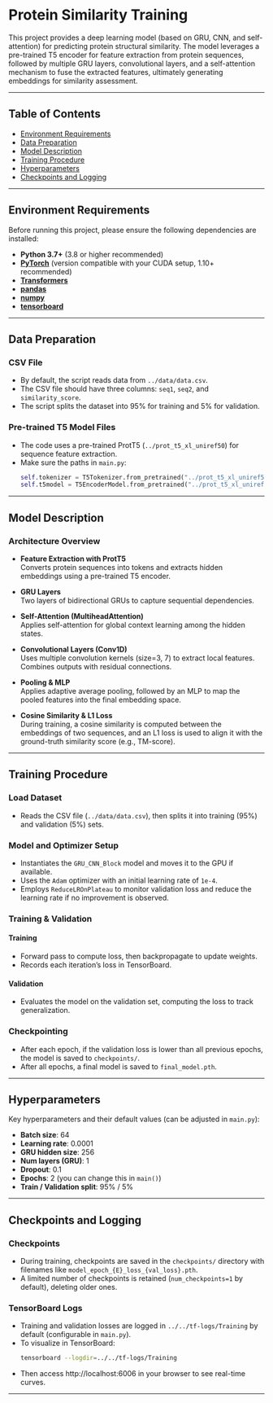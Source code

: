 # Protein Similarity Training

This project provides a deep learning model (based on GRU, CNN, and self-attention) for predicting protein structural similarity. The model leverages a pre-trained T5 encoder for feature extraction from protein sequences, followed by multiple GRU layers, convolutional layers, and a self-attention mechanism to fuse the extracted features, ultimately generating embeddings for similarity assessment.

---

## Table of Contents

- [Environment Requirements](#environment-requirements)
- [Data Preparation](#data-preparation)
- [Model Description](#model-description)
- [Training Procedure](#training-procedure)
- [Hyperparameters](#hyperparameters)
- [Checkpoints and Logging](#checkpoints-and-logging)
  
---

## Environment Requirements
Before running this project, please ensure the following dependencies are installed:
- **Python 3.7+** (3.8 or higher recommended)
- [**PyTorch**](https://pytorch.org/) (version compatible with your CUDA setup, 1.10+ recommended)
- [**Transformers**](https://github.com/huggingface/transformers)
- [**pandas**](https://pandas.pydata.org/)
- [**numpy**](https://numpy.org/)
- [**tensorboard**](https://pypi.org/project/tensorboard/)

---
## Data Preparation

### CSV File

- By default, the script reads data from `../data/data.csv`.
- The CSV file should have three columns: `seq1`, `seq2`, and `similarity_score`.
- The script splits the dataset into 95% for training and 5% for validation.

### Pre-trained T5 Model Files

- The code uses a pre-trained ProtT5 (`../prot_t5_xl_uniref50`) for sequence feature extraction.
- Make sure the paths in `main.py`:
  ```python
  self.tokenizer = T5Tokenizer.from_pretrained("../prot_t5_xl_uniref50")
  self.t5model = T5EncoderModel.from_pretrained("../prot_t5_xl_uniref50")
  ```
---

## Model Description

### Architecture Overview

- **Feature Extraction with ProtT5**  
  Converts protein sequences into tokens and extracts hidden embeddings using a pre-trained T5 encoder.

- **GRU Layers**  
  Two layers of bidirectional GRUs to capture sequential dependencies.

- **Self-Attention (MultiheadAttention)**  
  Applies self-attention for global context learning among the hidden states.

- **Convolutional Layers (Conv1D)**  
  Uses multiple convolution kernels (size=3, 7) to extract local features. Combines outputs with residual connections.

- **Pooling & MLP**  
  Applies adaptive average pooling, followed by an MLP to map the pooled features into the final embedding space.

- **Cosine Similarity & L1 Loss**  
  During training, a cosine similarity is computed between the embeddings of two sequences, and an L1 loss is used to align it with the ground-truth similarity score (e.g., TM-score).

---

## Training Procedure

### Load Dataset
- Reads the CSV file (`../data/data.csv`), then splits it into training (95%) and validation (5%) sets.

### Model and Optimizer Setup
- Instantiates the `GRU_CNN_Block` model and moves it to the GPU if available.
- Uses the `Adam` optimizer with an initial learning rate of `1e-4`.
- Employs `ReduceLROnPlateau` to monitor validation loss and reduce the learning rate if no improvement is observed.

### Training & Validation

#### Training
- Forward pass to compute loss, then backpropagate to update weights.
- Records each iteration’s loss in TensorBoard.

#### Validation
- Evaluates the model on the validation set, computing the loss to track generalization.

### Checkpointing
- After each epoch, if the validation loss is lower than all previous epochs, the model is saved to `checkpoints/`.
- After all epochs, a final model is saved to `final_model.pth`.

---

## Hyperparameters

Key hyperparameters and their default values (can be adjusted in `main.py`):

- **Batch size**: 64  
- **Learning rate**: 0.0001  
- **GRU hidden size**: 256  
- **Num layers (GRU)**: 1  
- **Dropout**: 0.1  
- **Epochs**: 2 (you can change this in `main()`)  
- **Train / Validation split**: 95% / 5%

---

## Checkpoints and Logging

### Checkpoints
- During training, checkpoints are saved in the `checkpoints/` directory with filenames like `model_epoch_{E}_loss_{val_loss}.pth`.
- A limited number of checkpoints is retained (`num_checkpoints=1` by default), deleting older ones.

### TensorBoard Logs
- Training and validation losses are logged in `../../tf-logs/Training` by default (configurable in `main.py`).
- To visualize in TensorBoard:
  ```bash
  tensorboard --logdir=../../tf-logs/Training
  ```
- Then access http://localhost:6006 in your browser to see real-time curves.

---






